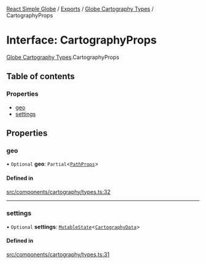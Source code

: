 [React Simple Globe](../README.md) / [Exports](../modules.md) / [Globe Cartography Types](../modules/Globe_Cartography_Types.md) / CartographyProps

# Interface: CartographyProps

[Globe Cartography Types](../modules/Globe_Cartography_Types.md).CartographyProps

## Table of contents

### Properties

- [geo](Globe_Cartography_Types.CartographyProps.md#geo)
- [settings](Globe_Cartography_Types.CartographyProps.md#settings)

## Properties

### geo

• `Optional` **geo**: `Partial`<[`PathProps`](Globe_Cartography_Types.PathProps.md)\>

#### Defined in

[src/components/cartography/types.ts:32](https://github.com/Gaushao/d3-react-globe/blob/0a8a5c1/src/components/cartography/types.ts#L32)

___

### settings

• `Optional` **settings**: [`MutableState`](../modules/Globe_Types.md#mutablestate)<[`CartographyData`](../classes/Globe_Cartography_Classes.CartographyData.md)\>

#### Defined in

[src/components/cartography/types.ts:31](https://github.com/Gaushao/d3-react-globe/blob/0a8a5c1/src/components/cartography/types.ts#L31)
